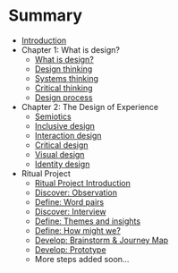 # Summary

* [Introduction](README.md)
* Chapter 1: What is design?
  * [What is design?](topics/what_is_design.md)
  * [Design thinking](topics/design_thinking.md)
  * [Systems thinking](topics/systems_thinking.md)
  * [Critical thinking](topics/critical_thinking.md)
  * [Design process](topics/design-process.md)
* Chapter 2: The Design of Experience
  * [Semiotics](topics/semiotics.md)
  * [Inclusive design](topics/inclusive-design.md)
  * [Interaction design](topics/interaction_design.md)
  * [Critical design](topics/critical_design.md)
  * [Visual design](topics/visual_design.md)
  * [Identity design](topics/identity-design.md)
* Ritual Project
  * [Ritual Project Introduction](projects/ritual/ritual_project.md)
  * [Discover: Observation](projects/ritual/discover_observation.md)
  * [Define: Word pairs](projects/ritual/define-purpose-word-pairs.md)
  * [Discover: Interview](projects/ritual/discover_interview.md)
  * [Define: Themes and insights](projects/ritual/define-insights.md)
  * [Define: How might we?](projects/ritual/define_hmw.md)
  * [Develop: Brainstorm & Journey Map](projects/ritual/develop-brainstorm-journey-map.md)
  * [Develop: Prototype](projects/ritual/prototype.md)
  * More steps added soon...




